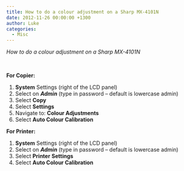 ```yaml
---
title: How to do a colour adjustment on a Sharp MX-4101N
date: 2012-11-26 00:00:00 +1300
author: Luke
categories:
  - Misc
---
```


_How to do a colour adjustment on a Sharp MX-4101N_

&nbsp;

**For Copier:**

  1. **System** Settings (right of the LCD panel)
  2. Select on **_Admin_** (type in password &#8211; default is lowercase admin)
  3. Select **Copy**
  4. Select **Settings**
  5. Navigate to: **Colour Adjustments**
  6. Select **Auto Colour Calibration**

**For Printer:**

  1. **System** Settings (right of the LCD panel)
  2. Select on **_Admin_** (type in password &#8211; default is lowercase admin)
  3. Select **Printer** **Settings**
  4. Select **Auto Colour Calibration**
